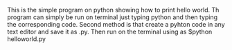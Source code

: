 This is the simple program on python showing how to print hello world.
Th program can simply be run on terminal just typing python and then typing the corresponding code.
Second method is that create a pyhton code in any text editor and save it as .py. Then run on the terminal using as
$python helloworld.py

